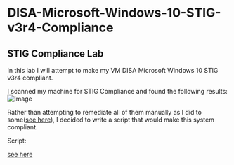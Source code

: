 # DISA-Microsoft-Windows-10-STIG-v3r4-Compliance

## STIG Compliance Lab
In this lab I will attempt to make my VM DISA Microsoft Windows 10 STIG v3r4 compliant.

I scanned my machine for STIG Compliance and found the following results:
![image](https://github.com/user-attachments/assets/69a1b5bb-4bbb-4d0b-a5a4-026042e8177e)

Rather than attempting to remediate all of them manually as I did to some([see here](https://github.com/Jeremiah-Rojas/Jeremiah-Rojas/tree/main/STIGs)), I decided to write a script that would make this system compliant.

Script:

[see here](https://github.com/Jeremiah-Rojas/Jeremiah-Rojas/tree/main/STIGs)
